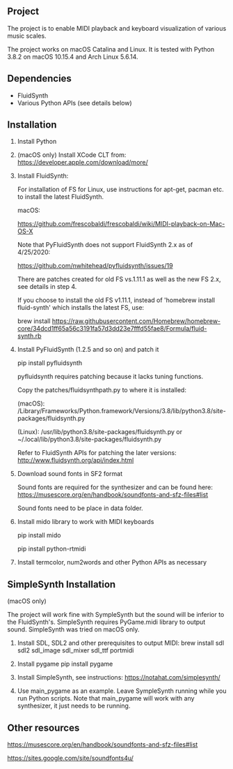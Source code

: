 Project
-------

The project is to enable MIDI playback and keyboard visualization of
various music scales.

The project works on macOS Catalina and Linux.
It is tested with Python 3.8.2 on macOS 10.15.4 and Arch Linux 5.6.14.


Dependencies
------------

- FluidSynth
- Various Python APIs (see details below)


Installation
------------

1. Install Python

2. (macOS only) Install XCode CLT from:
https://developer.apple.com/download/more/

3. Install FluidSynth:

   For installation of FS for Linux, use instructions for apt-get, pacman etc. to
install the latest FluidSynth.

   macOS:
   
   https://github.com/frescobaldi/frescobaldi/wiki/MIDI-playback-on-Mac-OS-X

   Note that PyFluidSynth does not support FluidSynth 2.x as of 4/25/2020:
   
   https://github.com/nwhitehead/pyfluidsynth/issues/19
   
   There are patches created for old FS vs.1.11.1 as well as the new FS 2.x, see details in step 4.

   If you choose to install the old FS v1.11.1, 
instead of 'homebrew install fluid-synth' 
which installs the latest FS, use:

   brew install https://raw.githubusercontent.com/Homebrew/homebrew-core/34dcd1ff65a56c3191fa57d3dd23e7fffd55fae8/Formula/fluid-synth.rb

4. Install PyFluidSynth (1.2.5 and so on) and patch it

   pip install pyfluidsynth

   pyfluidsynth requires patching because it lacks tuning functions.

   Copy the patches/fluidsynthpath.py to where it is installed:

   (macOS): /Library/Frameworks/Python.framework/Versions/3.8/lib/python3.8/site-packages/fluidsynth.py
   
   (Linux): 
   /usr/lib/python3.8/site-packages/fluidsynth.py
   or
   ~/.local/lib/python3.8/site-packages/fluidsynth.py

   Refer to FluidSynth APIs for patching the later versions:
   http://www.fluidsynth.org/api/index.html

5. Download sound fonts in SF2 format

   Sound fonts are required for the synthesizer and can be found here:
   https://musescore.org/en/handbook/soundfonts-and-sfz-files#list

   Sound fonts need to be place in data folder.

6. Install mido library to work with MIDI keyboards

   pip install mido

   pip install python-rtmidi

7. Install termcolor, num2words and other Python APIs as necessary


SimpleSynth Installation
------------------------

(macOS only)

The project will work fine with SympleSynth but the sound will be inferior to the FluidSynth's.
SimpleSynth requires PyGame.midi library to output sound.
SimpleSynth was tried on macOS only.

1. Install SDL, SDL2 and other prerequisites to output MIDI:
brew install sdl sdl2 sdl_image sdl_mixer sdl_ttf portmidi

2. Install pygame
pip install pygame

3. Install SimpleSynth, see instructions:
https://notahat.com/simplesynth/

4. Use main_pygame as an example.
Leave SympleSynth running while you run Python scripts.
Note that main_pygame will work with any synthesizer, it just needs to be running.


Other resources
---------------
https://musescore.org/en/handbook/soundfonts-and-sfz-files#list

https://sites.google.com/site/soundfonts4u/
